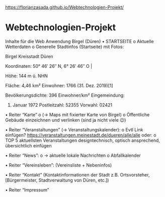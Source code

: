 https://florianzasada.github.io/Webtechnologien-Projekt/

# Webtechnologien-Projekt
Inhalte für die Web Anwendung Birgel (Düren)
•	STARTSEITE
o	Aktuelle Wetterdaten
o	Generelle Stadtinfos (Startseite) mit Fotos:

Birgel
Kreisstadt Düren

 
Koordinaten: 50° 46′ 26″ N, 6° 26′ 46″ O |  

Höhe:
144 m ü. NHN

Fläche:
4,46 km²
Einwohner:
1766 (31. Dez. 2019)[1]

Bevölkerungsdichte:
396 Einwohner/km²
Eingemeindung:
1. Januar 1972
Postleitzahl:
52355
Vorwahl:
02421

•	Reiter “Karte” 
o	(-> Maps mit fixierter Karte von Birgel)
o	Öffentliche Gebäude einzeichnen und verlinken (sind ja nicht viele 😉)

•	Reiter “Veranstaltungen” (-> Veranstaltungskalender):
o	Evtl Link einfügen?  https://veranstaltungen.meinestadt.de/dueren/alle/alle
oder:
o	TOP 5 aktuellsten Veranstaltungen designtechnisch, optisch ansprechend, übersichtlich einfügen

•	Reiter “News”: 
o	-> aktuelle lokale Nachrichten
o	Abfallkalender

•	Reiter “Vereinsleben”: (Vereinsliste + Nebeninfos)

•	Reiter “Kontakt” (Kontaktinformationen der Stadt z.B. Ortsvorsteher, [Bürgermeister, Stadtverwaltung von Düren, etc.])

•	Reiter “Impressum”


